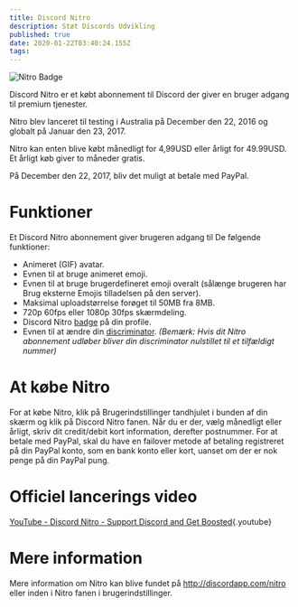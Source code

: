 ```yaml
---
title: Discord Nitro
description: Støt Discords Udvikling
published: true
date: 2020-01-22T03:40:24.155Z
tags: 
---
```


![Nitro Badge](https://github.com/DiscordiaWiki/wiki/blob/master/uploads/nitro/nitrobadge.png?raw=true "Nitro Badge")

Discord Nitro er et købt abonnement til Discord der giver en bruger adgang til premium tjenester.

Nitro blev lanceret til testing i Australia på December den 22, 2016 og globalt på Januar den 23, 2017.

Nitro kan enten blive købt månedligt for 4,99USD eller årligt for 49.99USD. Et årligt køb giver to måneder gratis.

På December den 22, 2017, bliv det muligt at betale med PayPal.


# Funktioner
Et Discord Nitro abonnement giver brugeren adgang til De følgende funktioner:

* Animeret (GIF) avatar.
* Evnen til at bruge animeret emoji.
* Evnen til at bruge brugerdefineret emoji overalt (sålænge brugeren har Brug eksterne Emojis tilladelsen på den server).
* Maksimal uploadstørrelse forøget til 50MB fra 8MB.
* 720p 60fps eller 1080p 30fps skærmdeling.
* Discord Nitro [badge](/badges) på din profile.
* Evnen til at ændre din [discriminator](/discriminator). *(Bemærk: Hvis dit Nitro abonnement udløber bliver din discriminator nulstillet til et tilfældigt nummer)*


# At købe Nitro
For at købe Nitro, klik på Brugerindstillinger tandhjulet i bunden af din skærm og klik på Discord Nitro fanen. Når du er der, vælg månedligt eller årligt, skriv dit credit/debit kort information, derefter postnummer. For at betale med PayPal, skal du have en failover metode af betaling registreret på din PayPal konto, som en bank konto eller kort, uanset om der er nok penge på din PayPal pung.


# Officiel lancerings video

[YouTube - Discord Nitro - Support Discord and Get Boosted](https://www.youtube.com/watch?v=psIIWROIvtM){.youtube}


# Mere information
Mere information om Nitro kan blive fundet på http://discordapp.com/nitro eller inden i Nitro fanen i brugerindstillinger.